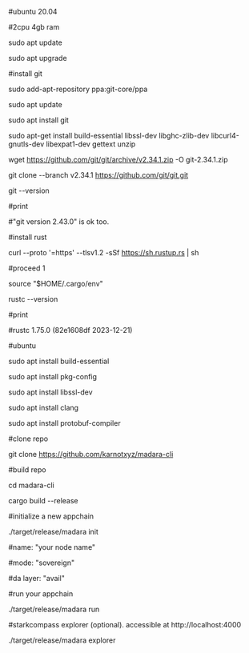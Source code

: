 
#ubuntu 20.04

#2cpu 4gb ram

sudo apt update

sudo apt upgrade



#install git

sudo add-apt-repository ppa:git-core/ppa

sudo apt update

sudo apt install git

sudo apt-get install build-essential libssl-dev libghc-zlib-dev libcurl4-gnutls-dev libexpat1-dev gettext unzip

wget https://github.com/git/git/archive/v2.34.1.zip -O git-2.34.1.zip

git clone --branch v2.34.1 https://github.com/git/git.git

git --version



#print

#"git version 2.43.0" is ok too.



#install rust

curl --proto '=https' --tlsv1.2 -sSf https://sh.rustup.rs | sh

#proceed 1

source "$HOME/.cargo/env"

rustc --version

#print

#rustc 1.75.0 (82e1608df 2023-12-21)


#ubuntu

sudo apt install build-essential

sudo apt install pkg-config

sudo apt install libssl-dev

sudo apt install clang

sudo apt install protobuf-compiler



#clone repo

git clone https://github.com/karnotxyz/madara-cli


#build repo

cd madara-cli

cargo build --release

#initialize a new appchain

./target/release/madara init

#name: "your node name"

#mode: "sovereign"

#da layer: "avail"


#run your appchain

./target/release/madara run


#starkcompass explorer (optional). accessible at http://localhost:4000

./target/release/madara explorer

